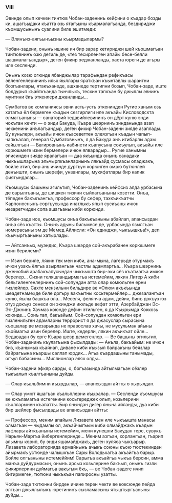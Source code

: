 ### VIII

Эвинде олып кечкен тинтюв Чобан-заденинъ кейфини о къадар бозды ки, ашагъыдаки къатта озь ятагъыны къармалагъанда, бездириджи къомшусынынъ суалини биле эшитмеди:

— Элинъиз-аягъынъызны къырмадылармы?

Чобан-задени, онынъ ишине ич бир зарар кетириджи шей къошмагъан тинтювнинъ озю дегиль де, «тез тесирленген апайы бесе-белли шашмалагъандыр», деген фикир эеджанланды, хаста юреги де агъры иле сесленди.

Онынъ козю огюнде ябанджылар тарафындан рефикъасы эвленгенлерининъ ильк йыллары яраткъан къынтавлы шараитни бозгъанлары, ятакъханеде, ашханеде тертипни бозып, Чобан-заде, иште болдурып къайткъанда тынчлыкъ, тескин тапкъан бу джыллы эвнинъ муитини ёкъ эткенлери джанланды…

Сумбатов ве компаниясы эвни асть-усть эткенинден Ругие ханым озь хатагъа ёл бермеген къадын сезгирлиги иле акъайы Кисловодскта олмагъаныны — санаторий тедавийлевининъ он дёрт куню энди чокътан кечти — о энди Бакуда, Къара шеэрнинъ зинданында азап чеккенини анълагъандыр, деген фикир Чобан-задени зияде азаплады.
Бу куньлери, акъайы ичюн къасеветтен олеязгъан къадын чапып-чапкъалап, генерал Сумбатовнынъ, я да Бакуда энъ итибарлы адам сайылгъан — Багировнынъ кабинети къапусына сокъулып, акъайы иле корюшмеге изин бермелери ичюн ялварадыр…
Ругие ханымны эписинден зияде яралагъан — даа якъында онынъ санадаки чыкъышларына эльчырпкъанларнынъ лякъайд сусмасы оладжакъ, бойле этип, бир ань ичинде дургъун корюнген омрю бутюнлей денъишти, онынъ шерефи, унванлары, мукяфатлары бир капик фиятындалар…

Къомшусы башыны эгильтип, Чобан-заденинъ кейфсиз алда урбасына де сарылгъаны, де шишкен тизини сыйпагъаныны козетти.
Онъа, тёпеден бакъкъангъа, профессор бу сефер, тахкъикъатчы Карпоноснынъ соргъусында инатлыкъ япып сускъаны ичюн незаретчиден сопа ашагъаны киби корюнди.

Чобан-заде исе, къомшусы онъа бакъкъаныны абайлап, апансыздан онъа сёз къатты.
Онынъ адыны бильмесе де, урбасында язылгъан номерасыны эм де Мемед Айлисли: «Он единджи, чыкъышкъа!», деп къычыргъаныны хатырлады.

— Айтсанъыз, муэндис, Къара шеэрде сой-акърабанен корюшмеге изин берилеми?

— Изин бериле, лякин тек мен киби, ана-мына, лагерьде отурмакъ ичюн узакъ ёлгъа азырлангъан частлы адамларгъа…
Къара шеэрнинъ дженюбий арабакъапусындан чыкъышта бир-эки сёз къатмагъа имкян берелер…
Сизни теляшландырмагъа истемейим, лякин Литер А киби бельгиленгенлернинъ сой-сопундан атта олар комюльген ерни гизлейлер.
Сахте мензильни бильдире ве «Олюм акъкъында шеадетнаме»де биле догъру вакъытны косьтермейлер… джезалангъан куню, йылы башкъа ола…
Меселя, фелянча адам, дейик, бинъ докъуз юз отуз докъуз сенеси он экинджи июльде вефат этти, Азербайджан Эс-Эс-Джнинъ Хачмаз коюнде дефин этильген, я да Къырымда Коккозь коюнде...
Сонъ тап, бакъайым.
Сой-сопундан комюльген ери гизленильген адамларны террорист я да джасуслар сырасына къошалар ве мезарында не православ хачы, не мусульман айыны къоймагъа изин берелер. 
Иште, кедерли, лякин акъикъат ойле…
Бедавадан бу ерге Къара шеэр демегенлер. — Ве башыны эгильтип, Чобан-заденинъ къулагъына фысылдады: — Анъла, бакъайым: не ичюн биз, къанымыз къайнап, диване киби къызыл байракъны беязлар байрагъына къаршы саллап юрдик…
Агъа къардашыны танымады, огъул бабасыны…
Миллионлар эляк олды…

Чобан-задени эфкяр сарды, о, богъазында айтылмагъан сёзлер тыкъалып къалгъаныны дуйды.

— Олар къальбимни къырдылар, — апансыздан айтты о хырылдап.

— Олар умют яшагъан къальплерни къыралар. — Сесленди къомшусы ве юкъламагъа истегенини косьтереджек олып, козьлерини къолларынен къапатты.
Бир янындан дигер янына айланды, дуа киби бир шейлер фысылдады ве апансыздан айтты:

— Профессор, меним апайым Лизавета мен иле чыкъышта манасы олмагъан — чыдамлы ол, акъайчыгъым киби олмайджакъ къадын лафлары айткъаныны истемейим, мени кунешли Бакудан терс, сувукъ Нарьян-Маргъа йибергенлеринде…
Меним азгъан, хорлангъан, гъарип алымны корип, бу энди яшамайджакъ, деген хуляса чыкъарыр.
Лизавета лабораторияда ермайнынъ ачыкъ союны къою тюстекинден айырмакъ устюнде чалышкъан Сары Володькагъа акъайгъа барыр.
Бойле олгъаныны истемеййим!
Сарыгъа акъайгъа чыкъа берсин, амма манъа дуйдурмасын, онынъ арсыз козьлерине бакъып, онынъ гизли фикирлерини дуймагъа вакътым ёкъ, — ве Чобан-задеге ичип битирмеген, тютюни чыкъкъан папиросны узатты.

Чобан-заде тютюнни бирден ичине терен чекти ве коксюнде пейда олгъан джыллылыкъ юрегининъ сызламасыны ятыштыргъаныны дуйды...
